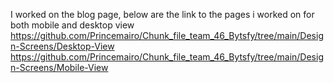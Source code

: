 I worked on the blog page, below are the link to the pages i worked on for both mobile and desktop view
https://github.com/Princemairo/Chunk_file_team_46_Bytsfy/tree/main/Design-Screens/Desktop-View
https://github.com/Princemairo/Chunk_file_team_46_Bytsfy/tree/main/Design-Screens/Mobile-View

